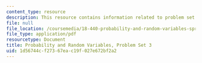 ```yaml
---
content_type: resource
description: This resource contains information related to problem set 3.
file: null
file_location: /coursemedia/18-440-probability-and-random-variables-spring-2014/1d56744cf27367eac19f027e672bf2a2_MIT18_440S14_ProblemSet3.pdf
file_type: application/pdf
resourcetype: Document
title: Probability and Random Variables, Problem Set 3
uid: 1d56744c-f273-67ea-c19f-027e672bf2a2
---
```

